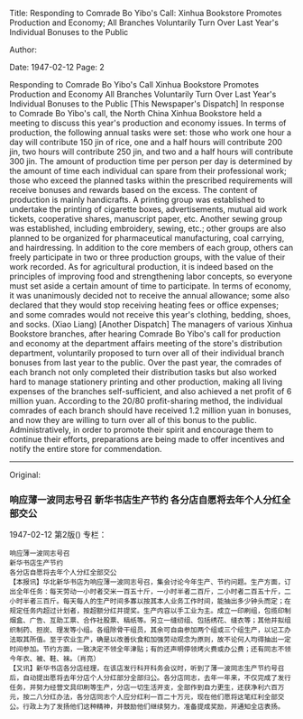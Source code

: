 Title: Responding to Comrade Bo Yibo's Call: Xinhua Bookstore Promotes Production and Economy; All Branches Voluntarily Turn Over Last Year's Individual Bonuses to the Public

Author:

Date: 1947-02-12
Page: 2

Responding to Comrade Bo Yibo's Call
    Xinhua Bookstore Promotes Production and Economy
    All Branches Voluntarily Turn Over Last Year's Individual Bonuses to the Public
    [This Newspaper's Dispatch] In response to Comrade Bo Yibo's call, the North China Xinhua Bookstore held a meeting to discuss this year's production and economy issues. In terms of production, the following annual tasks were set: those who work one hour a day will contribute 150 jin of rice, one and a half hours will contribute 200 jin, two hours will contribute 250 jin, and two and a half hours will contribute 300 jin. The amount of production time per person per day is determined by the amount of time each individual can spare from their professional work; those who exceed the planned tasks within the prescribed requirements will receive bonuses and rewards based on the excess. The content of production is mainly handicrafts. A printing group was established to undertake the printing of cigarette boxes, advertisements, mutual aid work tickets, cooperative shares, manuscript paper, etc. Another sewing group was established, including embroidery, sewing, etc.; other groups are also planned to be organized for pharmaceutical manufacturing, coal carrying, and hairdressing. In addition to the core members of each group, others can freely participate in two or three production groups, with the value of their work recorded. As for agricultural production, it is indeed based on the principles of improving food and strengthening labor concepts, so everyone must set aside a certain amount of time to participate. In terms of economy, it was unanimously decided not to receive the annual allowance; some also declared that they would stop receiving heating fees or office expenses; and some comrades would not receive this year's clothing, bedding, shoes, and socks. (Xiao Liang)
    [Another Dispatch] The managers of various Xinhua Bookstore branches, after hearing Comrade Bo Yibo's call for production and economy at the department affairs meeting of the store's distribution department, voluntarily proposed to turn over all of their individual branch bonuses from last year to the public. Over the past year, the comrades of each branch not only completed their distribution tasks but also worked hard to manage stationery printing and other production, making all living expenses of the branches self-sufficient, and also achieved a net profit of 6 million yuan. According to the 20/80 profit-sharing method, the individual comrades of each branch should have received 1.2 million yuan in bonuses, and now they are willing to turn over all of this bonus to the public. Administratively, in order to promote their spirit and encourage them to continue their efforts, preparations are being made to offer incentives and notify the entire store for commendation.



<hr /> 

Original: 


### 响应薄一波同志号召  新华书店生产节约  各分店自愿将去年个人分红全部交公

1947-02-12
第2版()
专栏：

    响应薄一波同志号召
    新华书店生产节约
    各分店自愿将去年个人分红全部交公
    【本报讯】华北新华书店为响应薄一波同志号召，集会讨论今年生产、节约问题。生产方面，订出全年任务：每天劳动一小时者交米一百五十斤，一小时半者二百斤，二小时者二百五十斤，二小时半者三百斤。每天每人的生产时间多寡以按其本人业务工作时间，能抽出多少钟头而定；在规定任务内超过计划者，按超额分红并提奖。生产内容以手工业为主。成立一印刷组，包揽印制烟盒、广告、互助工票、合作社股票、稿纸等。另立一缝纫组、包括绣花、缝衣等；其他并拟组织制药、担炭、理发等小组。各组除骨干组员，其余可自由参加两个组或三个组生产，以记工办法取其所值。至于农业生产，确是以改善伙食和加强劳动观念为原则，故不论何人均得抽出一定时间参加。节约方面，一致决定不领全年津贴；有的还声明停领烤火费或办公费；还有同志不领今年衣、被、鞋、袜。（肖亮）
    【又讯】新华书店各分店经理，在该店发行科开科务会议时，听到了薄一波同志生产节约号召后，自动提出愿将去年分店个人分红部分全部归公。各分店同志，去年一年来，不仅完成了发行任务，并努力经营文具印刷等生产，分店一切生活开支，全部作到自力更生，还获净利六百万元，按二八分红办法，各分店同志个人应分红利一百二十万元，现在他们愿将这笔红利全部交公。行政上为了发扬他们这种精神，并鼓励他们继续努力，准备提成奖励，并通知全店表扬。

